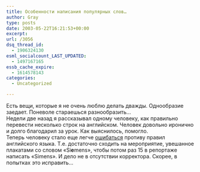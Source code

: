 ```yaml
---
title: Особенности написания популярных слов…
author: Gray
type: posts
date: 2003-05-22T16:21:53+00:00
excerpt:
url: /3056
dsq_thread_id:
  - 1906324130
esml_socialcount_LAST_UPDATED:
  - 1497167165
essb_cache_expire:
  - 1614578143
categories:
  - Uncategorized

---
```








Есть вещи, которые я не очень люблю делать дважды. Однообразие заедает. Поневоле стараешься разнообразить&#8230;  
Недели две назад я рассказывал одному человеку, как правильно перевести несколько строк на английском. Человек довольно иронично и долго благодарил за урок. Как выяснилось, помогло.  
Теперь человеку стало еще легче <a href="http://runet.ru/report/3071.html" target="_blank">ошибаться</a> противу правил английского языка. Т.е. достаточно сходить на мероприятие, увешанное плакатами со словом &#171;Si**e**mens&#187;, чтобы потом раз 15 в репортаже написать &#171;Simens&#187;. И дело не в отсутствии корректора. Скорее, в попытках это исправить&#8230;